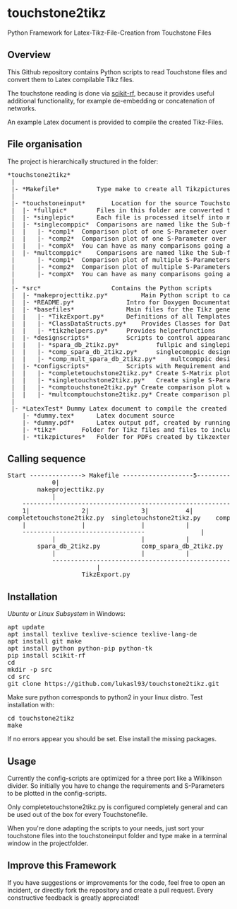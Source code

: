 # touchstone2tikz
Python Framework for Latex-Tikz-File-Creation from Touchstone Files

## Overview

This Github repository contains Python scripts to read Touchstone files and convert them to Latex compilable Tikz files.

The touchstone reading is done via <a href=http://scikit-rf.readthedocs.io/en/latest/index.html>scikit-rf</a>, because it provides useful additional functionality, for example de-embedding or concatenation of networks.

An example Latex document is provided to compile the created Tikz-Files.

## File organisation

The project is hierarchically structured in the folder:
<pre>
*touchstone2tikz*
 |
 |- *Makefile*			Type make to create all Tikzpictures and create a PDF-file
 |
 |- *touchstoneinput*		Location for the source Touchstone files
 |	|- *fullpic*		Files in this folder are converted to Tikzplots with full S-Matrix
 |	|- *singlepic* 		Each file is processed itself into multiple Tikzplots
 |	|- *singlecomppic*	Comparisons are named like the Sub-folders in the Plot
 |	|	|- *comp1*	Comparison plot of one S-Parameter over all contained Files
 |	|	|- *comp2*	Comparison plot of one S-Parameter over all contained Files
 |	|	|- *compX*	You can have as many comparisons going as you create sub-folders
 |	|- *multcomppic*	Comparisons are named like the Sub-folders in the Plot
 |		|- *comp1*	Comparison plot of multiple S-Parameters over all contained Files
 |		|- *comp2*	Comparison plot of multiple S-Parameters over all contained Files
 |		|- *compX*	You can have as many comparisons going as you create sub-folders
 |
 |- *src*					Contains the Python scripts
 |	|- *makeprojecttikz.py*			Main Python script to call, don't edit unless you add new configscripts
 |	|- *README.py*				Intro for Doxygen Documentation
 |	|- *basefiles*				Main files for the Tikz generation from arbitrary Data
 |	|	|- *TikzExport.py*		Definitions of all Templates and of Class for Tikz file creation
 |	|	|- *ClassDataStructs.py*	Provides Classes for Data handling
 |	|	|- *tikzhelpers.py*		Provides helperfunctions
 |	|- *designscripts*			Scripts to control appearance of curves, legend...
 |	|	|- *spara_db_2tikz.py*			fullpic and singlepic design
 |	|	|- *comp_spara_db_2tikz.py*		singlecomppic design
 |	|	|- *comp_mult_spara_db_2tikz.py*	multcomppic design
 |	|- *configscripts*			Scripts with Requirement and Plot creation control, adjust to your needs
 |	|	|- *completetouchstone2tikz.py*	Create S-Matrix plot from files in fullpic
 |	|	|- *singletouchstone2tikz.py*	Create single S-Param plots from files in singlepic
 |	|	|- *comptouchstone2tikz.py*	Create comparison plot with single S-Param from files in subfolders of singlecomppic
 |	|	|- *multcomptouchstone2tikz.py*	Create comparison plot with multiple S-Param from files in subfolders of multcomppic
 |
 |- *LatexTest*	Dummy Latex document to compile the created Tikz plots
 	|- *dummy.tex*		Latex document source
 	|- *dummy.pdf*		Latex output pdf, created by running make
 	|- *tikz*		Folder for Tikz files and files to include those into the document
 	|- *tikzpictures*	Folder for PDFs created by tikzexternalize
</pre>

## Calling sequence

<pre>
Start --------------> Makefile -------------------5-------------------> pdflatex
			0|
		makeprojecttikz.py
			|
	-----------------------------------------------------------------------------------------
	1|				2|				3|			4|
completetouchstone2tikz.py 	singletouchstone2tikz.py 	comptouchstone2tikz.py 	multcomptouchstone2tikz.py
	|				|				|			|
	---------------------------------				|			|
			|						|			|
		spara_db_2tikz.py 			comp_spara_db_2tikz.py 		comp_mult_spara_db_2tikz.py
			|						|			|
			-------------------------------------------------------------------------
						|
					TikzExport.py
</pre>

## Installation
*Ubuntu* or *Linux Subsystem* in Windows:
<pre>
apt update
apt install texlive texlive-science texlive-lang-de 
apt install git make
apt install python python-pip python-tk
pip install scikit-rf
cd
mkdir -p src
cd src
git clone https://github.com/lukasl93/touchstone2tikz.git
</pre>

Make sure python corresponds to python2 in your linux distro.
Test installation with:
<pre>
cd touchstone2tikz
make
</pre>
If no errors appear you should be set.
Else install the missing packages.

## Usage

Currently the config-scripts are optimized for a three port like a Wilkinson divider.
So initially you have to change the requirements and S-Parameters to be plotted in the config-scripts.

Only completetouchstone2tikz.py is configured completely general and can be used out of the box for every Touchstonefile.

When you're done adapting the scripts to your needs, just sort your touchstone files into the touchstoneinput folder and type make in a terminal window in the projectfolder.

## Improve this Framework

If you have suggestions or improvements for the code, feel free to open an incident, or directly fork the repository and create a pull request. Every constructive feedback is greatly appreciated!
